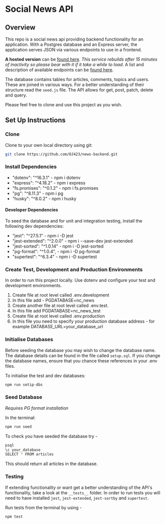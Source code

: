 # Social News API

## Overview
This repo is a social news api providing backend functionality for an application. With a Postgres database and an Express server, the application serves JSON via various endpoints to use in a frontend.

**A hosted version** can be [found here](https://news-service-api.onrender.com/). *This service rebuilds after 15 minutes of inactivity so please bear with it if it take a while to load*. A list and description of available endpoints can be [found here](https://news-service-api.onrender.com/api).

The database contains tables for articles, comments, topics and users. These are joined in various ways. For a better understanding of their structure read the `seed.js` file. The API allows for get, post, patch, delete and query. 

Please feel free to clone and use this project as you wish.

## Set Up Instructions

### Clone

Clone to your own local directory using git:

```bash
git clone https://github.com/OJ423/news-backend.git
```

### Install Dependencies

- "dotenv": "^16.3.1" - npm i dotenv 
- "express": "^4.18.2" - npm i express
- "fs.promises": "^0.1.2" - npm i fs.promises
- "pg": "^8.11.3" - npm i pg
- "husky": "^8.0.2" - npm i husky

#### Developer Dependencies

To seed the database and for unit and integration testing, install the following dev dependencies:

- "jest": "^27.5.1" - npm i -D jest
- "jest-extended": "^2.0.0" - npm i --save-dev jest-extended
- "jest-sorted": "^1.0.14" - npm i -D jest-sorted
- "pg-format": "^1.0.4", - npm i -D pg-format
- "supertest": "^6.3.4" - npm i -D supertest

### Create Test, Development and Production Environments

In order to run this project locally. Use dotenv and configure your test and development environments.

1. Create file at root level called .env.development
2. In this file add - PGDATABASE=nc_news
3. Create another file at root level called .env.test.
4. In this file add PGDATABASE=nc_news_test
5. Create file at root level called .env.production
6. In this file you need to specify your production database address - for example DATABASE_URL=your_database_url

### Initialise Databases
Before seeding the database you may wish to change the database name. The database details can be found in the file called `setup.sql`. If you change the database names, ensure that you chance these references in your .env files.

To initialise the test and dev databases:

```bash
npm run setip-dbs
```

### Seed Database

*Requires PG format installation*

In the terminal:

```bash
npm run seed
```

To check you have seeded the database try -

```bash
psql
\c your_database
SELECT * FROM articles
```

This should return all articles in the database.

### Testing

If extending functionality or want get a better understanding of the API's functionality, take a look at the `__tests__` folder. In order to run tests you will need to have installed `jest`, `jest-extended`, `jest-sortby` and `supertest`.

Run tests from the terminal by using -

```bash
npm test
```